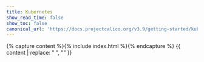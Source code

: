 ```yaml
---
title: Kubernetes
show_read_time: false
show_toc: false
canonical_url: 'https://docs.projectcalico.org/v3.9/getting-started/kubernetes/index'
---
```


{% capture content %}{% include index.html %}{% endcapture %}
{{ content | replace: "    ", "" }}